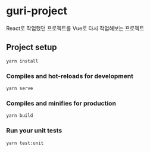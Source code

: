 # guri-project
React로 작업했던 프로젝트를 Vue로 다시 작업해보는 프로젝트

## Project setup
```
yarn install
```

### Compiles and hot-reloads for development
```
yarn serve
```

### Compiles and minifies for production
```
yarn build
```

### Run your unit tests
```
yarn test:unit
```